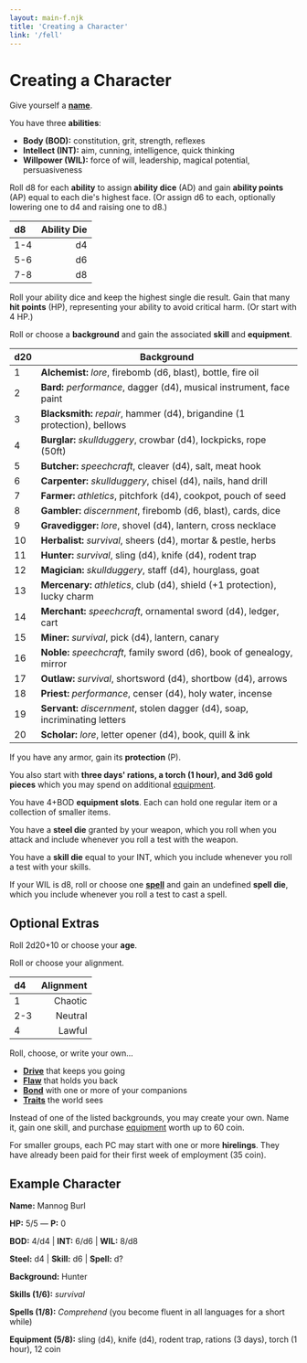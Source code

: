```yaml
---
layout: main-f.njk
title: 'Creating a Character'
link: '/fell'
---
```


# Creating a Character

Give yourself a **[name](/fell/tables/#names)**.

You have three **abilities**:

- **Body (BOD):** constitution, grit, strength, reflexes
- **Intellect (INT):** aim, cunning, intelligence, quick thinking
- **Willpower (WIL):** force of will, leadership, magical potential, persuasiveness

Roll d8 for each **ability** to assign **ability dice** (AD) and gain **ability points** (AP) equal to each die's highest face. (Or assign d6 to each, optionally lowering one to d4 and raising one to d8.)

d8|Ability Die
:--|--:
1-4|d4
5-6|d6
7-8|d8

Roll your ability dice and keep the highest single die result. Gain that many **hit points** (HP), representing your ability to avoid critical harm. (Or start with 4 HP.)

Roll or choose a **background** and gain the associated **skill** and **equipment**.

d20|Background
:--|---
1| **Alchemist:** *lore*, firebomb (d6, blast), bottle, fire oil
2| **Bard:** *performance*, dagger (d4), musical instrument, face paint
3| **Blacksmith:** *repair*, hammer (d4), brigandine (1 protection), bellows
4| **Burglar:** *skullduggery*, crowbar (d4), lockpicks, rope (50ft)
5| **Butcher:** *speechcraft*, cleaver (d4), salt, meat hook
6| **Carpenter:** *skullduggery*, chisel (d4), nails, hand drill
7| **Farmer:** *athletics*, pitchfork (d4), cookpot, pouch of seed
8| **Gambler:** *discernment*, firebomb (d6, blast), cards, dice
9| **Gravedigger:** *lore*, shovel (d4), lantern, cross necklace
10| **Herbalist:** *survival*, sheers (d4), mortar & pestle, herbs
11| **Hunter:** *survival*, sling (d4), knife (d4), rodent trap
12| **Magician:** *skullduggery*, staff (d4), hourglass, goat
13| **Mercenary:** *athletics*, club (d4), shield (+1 protection), lucky charm
14| **Merchant:** *speechcraft*, ornamental sword (d4), ledger, cart
15| **Miner:** *survival*, pick (d4), lantern, canary
16| **Noble:** *speechcraft*, family sword (d6), book of genealogy, mirror
17| **Outlaw:** *survival*, shortsword (d4), shortbow (d4), arrows
18| **Priest:** *performance*, censer (d4), holy water, incense
19| **Servant:** *discernment*, stolen dagger (d4), soap, incriminating letters
20| **Scholar:** *lore*, letter opener (d4), book, quill & ink

If you have any armor, gain its **protection** (P).

You also start with **three days' rations, a torch (1 hour), and 3d6 gold pieces** which you may spend on additional [equipment](/fell/tables/#equipment).

You have 4+BOD **equipment slots**. Each can hold one regular item or a collection of smaller items.

You have a **steel die** granted by your weapon, which you roll when you attack and include whenever you roll a test with the weapon.

You have a **skill die** equal to your INT, which you include whenever you roll a test with your skills.

If your WIL is d8, roll or choose one **[spell](/fell/tables/#spells)** and gain an undefined **spell die**, which you include whenever you roll a test to cast a spell.

## Optional Extras

Roll 2d20+10 or choose your **age**.

Roll or choose your alignment.

d4|Alignment
:--|--:
1|Chaotic
2-3|Neutral
4|Lawful

Roll, choose, or write your own...

- **[Drive](/fell/tables/#drives)** that keeps you going
- **[Flaw](/fell/tables/#flaws)** that holds you back
- **[Bond](/fell/tables/#bonds)** with one or more of your companions
- **[Traits](/fell/tables/#traits)** the world sees

Instead of one of the listed backgrounds, you may create your own. Name it, gain one skill, and purchase [equipment](/fell/playing-the-game/#equipment) worth up to 60 coin.

For smaller groups, each PC may start with one or more **hirelings**. They have already been paid for their first week of employment (35 coin).

## Example Character

**Name:** Mannog Burl

**HP:** 5/5 — **P:** 0

**BOD:** 4/d4 | **INT:** 6/d6 | **WIL:** 8/d8

**Steel:** d4 | **Skill:** d6 | **Spell:** d?

**Background:** Hunter

**Skills (1/6):** *survival*

**Spells (1/8):** *Comprehend* (you become fluent in all languages for a short while)

**Equipment (5/8):** sling (d4), knife (d4), rodent trap, rations (3 days), torch (1 hour), 12 coin
